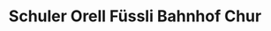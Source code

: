 ---
title: "Schuler Orell Füssli Bahnhof Chur"
url: /chur/schuler-orell-fuessli-bahnhof-chur/
shop: Bücher
---